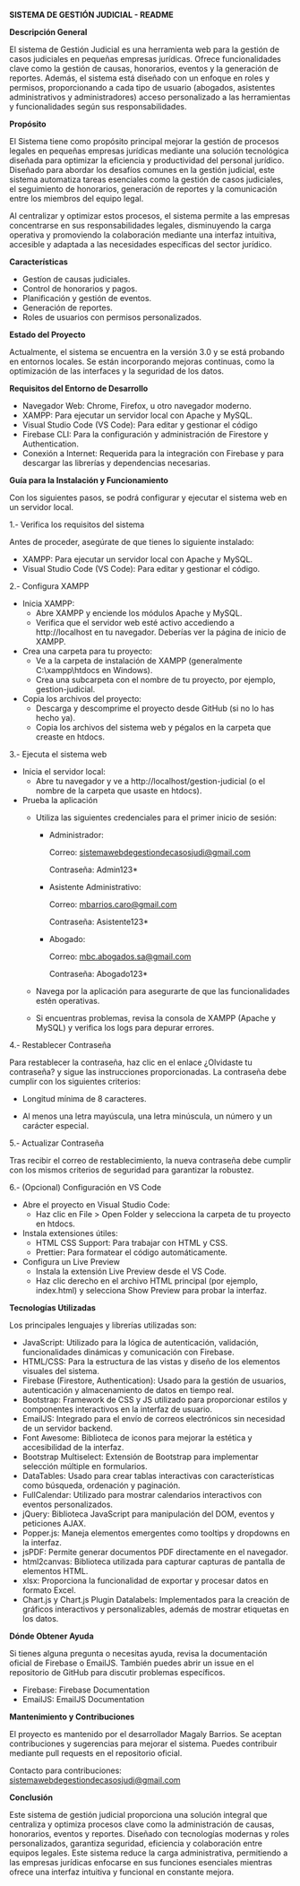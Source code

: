 **SISTEMA DE GESTIÓN JUDICIAL - README**

**Descripción General**

El sistema de Gestión Judicial es una herramienta web para la gestión de casos judiciales en pequeñas empresas jurídicas. Ofrece funcionalidades clave como la gestión de causas, honorarios, eventos y la generación de reportes. Además, el sistema está diseñado con un enfoque en roles y permisos, proporcionando a cada tipo de usuario (abogados, asistentes administrativos y administradores) acceso personalizado a las herramientas y funcionalidades según sus responsabilidades.

**Propósito**

El Sistema tiene como propósito principal mejorar la gestión de procesos legales en pequeñas empresas jurídicas mediante una solución tecnológica diseñada para optimizar la eficiencia y productividad del personal jurídico. Diseñado para abordar los desafíos comunes en la gestión judicial, este sistema automatiza tareas esenciales como la gestión de casos judiciales, el seguimiento de honorarios, generación de reportes y la comunicación entre los miembros del equipo legal.

Al centralizar y optimizar estos procesos, el sistema permite a las empresas concentrarse en sus responsabilidades legales, disminuyendo la carga operativa y promoviendo la colaboración mediante una interfaz intuitiva, accesible y adaptada a las necesidades específicas del sector jurídico.


**Características**
- Gestíon de causas judiciales.
- Control de honorarios y pagos.
- Planificación y gestión de eventos.
- Generación de reportes.
- Roles de usuarios con permisos personalizados.

**Estado del Proyecto**

Actualmente, el sistema se encuentra en la versión 3.0 y se está probando en entornos locales. Se están incorporando mejoras continuas, como la optimización de las interfaces y la seguridad de los datos.

**Requisitos del Entorno de Desarrollo**
- Navegador Web: Chrome, Firefox, u otro navegador moderno.
- XAMPP: Para ejecutar un servidor local con Apache y MySQL.
- Visual Studio Code (VS Code): Para editar y gestionar el código
- Firebase CLI: Para la configuración y administración de Firestore y Authentication.
- Conexión a Internet: Requerida para la integración con Firebase y para descargar las librerías y dependencias necesarias.

**Guía para la Instalación y Funcionamiento**

Con los siguientes pasos, se podrá configurar y ejecutar el sistema web en un servidor local.

1.- Verifica los requisitos del sistema

Antes de proceder, asegúrate de que tienes lo siguiente instalado:

 - XAMPP: Para ejecutar un servidor local con Apache y MySQL.
 - Visual Studio Code (VS Code): Para editar y gestionar el código.

2.- Configura XAMPP

- Inicia XAMPP:
    - Abre XAMPP y enciende los módulos Apache y MySQL.
    - Verifica que el servidor web esté activo accediendo a http://localhost en tu navegador. Deberías ver la página de inicio de XAMPP.
- Crea una carpeta para tu proyecto:
    - Ve a la carpeta de instalación de XAMPP (generalmente C:\xampp\htdocs en Windows).
    - Crea una subcarpeta con el nombre de tu proyecto, por ejemplo, gestion-judicial.
- Copia los archivos del proyecto:
    - Descarga y descomprime el proyecto desde GitHub (si no lo has hecho ya).
    - Copia los archivos del sistema web y pégalos en la carpeta que creaste en htdocs.

3.- Ejecuta el sistema web

- Inicia el servidor local:
    - Abre tu navegador y ve a http://localhost/gestion-judicial (o el nombre de la carpeta que usaste en htdocs).
- Prueba la aplicación
    - Utiliza las siguientes credenciales para el primer inicio de sesión:

        - Administrador:

            Correo: sistemawebdegestiondecasosjudi@gmail.com

            Contraseña: Admin123*

        - Asistente Administrativo:
        
            Correo: mbarrios.caro@gmail.com

            Contraseña: Asistente123*

        - Abogado:

            Correo: mbc.abogados.sa@gmail.com

            Contraseña: Abogado123*
    - Navega por la aplicación para asegurarte de que las funcionalidades estén operativas.
    - Si encuentras problemas, revisa la consola de XAMPP (Apache y MySQL) y verifica los logs para depurar errores.

4.- Restablecer Contraseña

Para restablecer la contraseña, haz clic en el enlace ¿Olvidaste tu contraseña? y sigue las instrucciones proporcionadas. La contraseña debe cumplir con los siguientes criterios:

- Longitud mínima de 8 caracteres.

- Al menos una letra mayúscula, una letra minúscula, un número y un carácter especial.

5.- Actualizar Contraseña

Tras recibir el correo de restablecimiento, la nueva contraseña debe cumplir con los mismos criterios de seguridad para garantizar la robustez.

6.- (Opcional) Configuración en VS Code

- Abre el proyecto en Visual Studio Code:
    - Haz clic en File > Open Folder y selecciona la carpeta de tu proyecto en htdocs.
- Instala extensiones útiles:
    - HTML CSS Support: Para trabajar con HTML y CSS.
    - Prettier: Para formatear el código automáticamente.
- Configura un Live Preview
    - Instala la extensión Live Preview desde el VS Code.
    - Haz clic derecho en el archivo HTML principal (por ejemplo, index.html) y selecciona Show Preview para probar la interfaz.

**Tecnologías Utilizadas**

Los principales lenguajes y librerías utilizadas son:

- JavaScript: Utilizado para la lógica de autenticación, validación, funcionalidades dinámicas y comunicación con Firebase.
- HTML/CSS: Para la estructura de las vistas y diseño de los elementos visuales del sistema.
- Firebase (Firestore, Authentication): Usado para la gestión de usuarios, autenticación y almacenamiento de datos en tiempo real.
- Bootstrap: Framework de CSS y JS utilizado para proporcionar estilos y componentes interactivos en la interfaz de usuario.
- EmailJS: Integrado para el envío de correos electrónicos sin necesidad de un servidor backend.
- Font Awesome: Biblioteca de iconos para mejorar la estética y accesibilidad de la interfaz.
- Bootstrap Multiselect: Extensión de Bootstrap para implementar selección múltiple en formularios.
- DataTables: Usado para crear tablas interactivas con características como búsqueda, ordenación y paginación.
- FullCalendar: Utilizado para mostrar calendarios interactivos con eventos personalizados.
- jQuery: Biblioteca JavaScript para manipulación del DOM, eventos y peticiones AJAX.
- Popper.js: Maneja elementos emergentes como tooltips y dropdowns en la interfaz.
- jsPDF: Permite generar documentos PDF directamente en el navegador.
- html2canvas: Biblioteca utilizada para capturar capturas de pantalla de elementos HTML.
- xlsx: Proporciona la funcionalidad de exportar y procesar datos en formato Excel.
- Chart.js y Chart.js Plugin Datalabels: Implementados para la creación de gráficos interactivos y personalizables, además de mostrar etiquetas en los datos.

**Dónde Obtener Ayuda**

Si tienes alguna pregunta o necesitas ayuda, revisa la documentación oficial de Firebase o EmailJS. También puedes abrir un issue en el repositorio de GitHub para discutir problemas específicos.

 - Firebase: Firebase Documentation
 - EmailJS: EmailJS Documentation

**Mantenimiento y Contribuciones**

El proyecto es mantenido por el desarrollador Magaly Barrios. Se aceptan contribuciones y sugerencias para mejorar el sistema. Puedes contribuir mediante pull requests en el repositorio oficial.

Contacto para contribuciones: sistemawebdegestiondecasosjudi@gmail.com

**Conclusión**

Este sistema de gestión judicial proporciona una solución integral que centraliza y optimiza procesos clave como la administración de causas, honorarios, eventos y reportes. Diseñado con tecnologías modernas y roles personalizados, garantiza seguridad, eficiencia y colaboración entre equipos legales. Este sistema reduce la carga administrativa, permitiendo a las empresas jurídicas enfocarse en sus funciones esenciales mientras ofrece una interfaz intuitiva y funcional en constante mejora.
